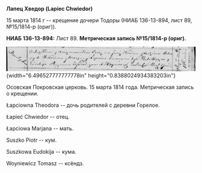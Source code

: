 **Лапец Хведор (Lapiec Chwiedor)**

15 марта 1814 г -- крещение дочери Тодоры (НИАБ 136-13-894, лист 89,
№15/1814-р (ориг)).

**НИАБ 136-13-894:** Лист 89. **Метрическая запись №15/1814-р (ориг).**

![](./media/a636e8a302c5ec391bbf9e95c037931f29e313e6.png){width="6.496527777777778in"
height="0.8388024934383203in"}

Осовская Покровская церковь. 15 марта 1814 года. Метрическая запись о
крещении.

Łapciowna Theodora -- дочь родителей с деревни Горелое.

Łapieć Chwiedor -- отец.

Łapciowa Marjana -- мать.

Suszko Piotr -- кум.

Suszkowa Eudokija -- кума.

Woyniewicz Tomasz -- ксёндз.
